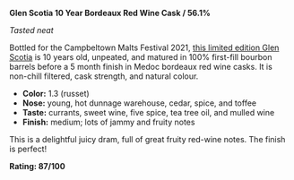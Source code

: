 **Glen Scotia 10 Year Bordeaux Red Wine Cask / 56.1%**

*Tasted neat*

Bottled for the Campbeltown Malts Festival 2021, [this limited edition Glen Scotia](https://www.whiskybase.com/whiskies/whisky/179649/glen-scotia-10-year-old) is 10 years old, unpeated, and matured in 100% first-fill bourbon barrels before a 5 month finish in Medoc bordeaux red wine casks.  It is non-chill filtered, cask strength, and natural colour.

* **Color:** 1.3 (russet)
* **Nose:** young, hot dunnage warehouse, cedar, spice, and toffee
* **Taste:** currants, sweet wine, five spice, tea tree oil, and mulled wine 
* **Finish:** medium; lots of jammy and fruity notes

This is a delightful juicy dram, full of great fruity red-wine notes.  The finish is perfect!

**Rating: 87/100**